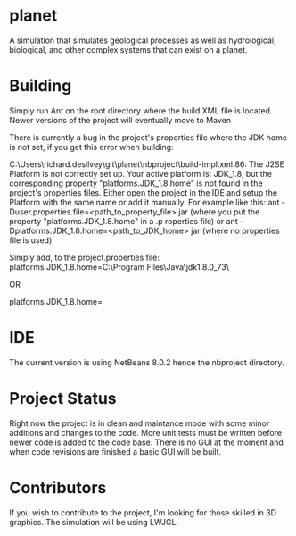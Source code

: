 # planet
A simulation that simulates geological processes as well as hydrological, biological, and other complex systems that can exist on a planet.

# Building
Simply run Ant on the root directory where the build XML file is located. Newer versions of the project will eventually move to Maven

There is currently a bug in the project's properties file where the JDK home is not set, if you get this error when building:

C:\Users\richard.desilvey\git\planet\nbproject\build-impl.xml:86: The J2SE Platform is not correctly set up.
 Your active platform is: JDK_1.8, but the corresponding property "platforms.JDK_1.8.home" is not found in the project's
 properties files.
 Either open the project in the IDE and setup the Platform with the same name or add it manually.
 For example like this:
     ant -Duser.properties.file=<path_to_property_file> jar (where you put the property "platforms.JDK_1.8.home" in a .p
roperties file)
  or ant -Dplatforms.JDK_1.8.home=<path_to_JDK_home> jar (where no properties file is used)

Simply add, to the project.properties file:
platforms.JDK_1.8.home=C:\\Program Files\\Java\\jdk1.8.0_73\\

OR

platforms.JDK_1.8.home=<Path to your JDK home>

# IDE
The current version is using NetBeans 8.0.2 hence the nbproject directory.

# Project Status
Right now the project is in clean and maintance mode with some minor additions and changes to the code. More unit tests must be written before newer code is added to the code base. There is no GUI at the moment and when code revisions are finished a basic GUI will be built.

# Contributors
If you wish to contribute to the project, I'm looking for those skilled in 3D graphics. The simulation will be using LWJGL.
